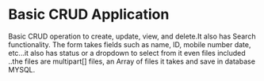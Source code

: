 # Basic CRUD Application

Basic CRUD operation to create, update, view, and delete.It also has Search functionality.
The form takes fields such as name, ID, mobile number date, etc...it also has status or a dropdown to select from it even files included ..the files are multipart[] files, an Array of files it takes and save in database MYSQL.

